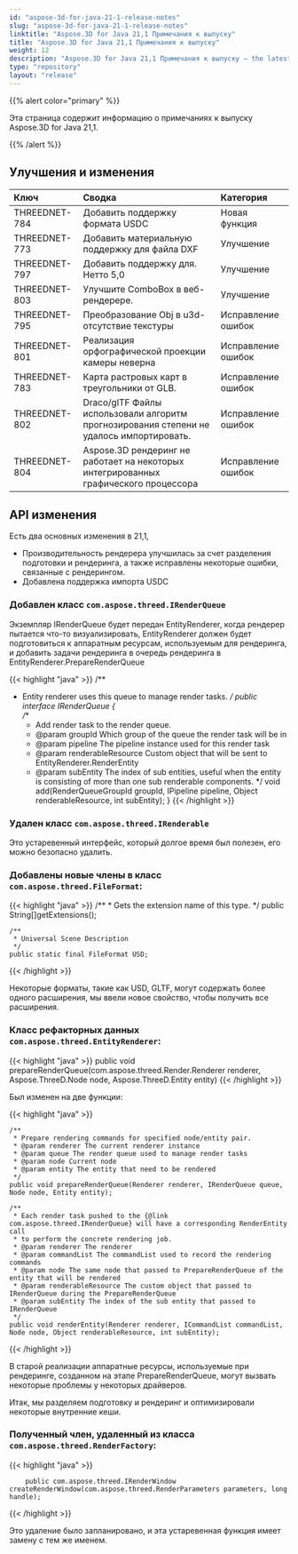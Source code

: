 ```yaml
---
id: "aspose-3d-for-java-21-1-release-notes"
slug: "aspose-3d-for-java-21-1-release-notes"
linktitle: "Aspose.3D for Java 21,1 Примечания к выпуску"
title: "Aspose.3D for Java 21,1 Примечания к выпуску"
weight: 12
description: "Aspose.3D for Java 21,1 Примечания к выпуску – the latest updates and fixes."
type: "repository"
layout: "release"
---
```

{{% alert color="primary" %}}

Эта страница содержит информацию о примечаниях к выпуску Aspose.3D for Java 21,1.

{{% /alert %}}
## **Улучшения и изменения**

|**Ключ**|**Сводка**|**Категория**|
|:- |:- |:- |
|THREEDNET-784 |Добавить поддержку формата USDC|Новая функция|
|THREEDNET-773 |Добавить материальную поддержку для файла DXF|Улучшение|
|THREEDNET-797 |Добавить поддержку для. Нетто 5,0|Улучшение|
|THREEDNET-803 |Улучшите ComboBox в веб-рендерере.|Улучшение|
|THREEDNET-795 |Преобразование Obj в u3d-отсутствие текстуры|Исправление ошибок|
|THREEDNET-801 |Реализация орфографической проекции камеры неверна|Исправление ошибок|
|THREEDNET-783 |Карта растровых карт в треугольники от GLB.|Исправление ошибок|
|THREEDNET-802 |Draco/glTF Файлы использовали алгоритм прогнозирования степени не удалось импортировать.|Исправление ошибок|
|THREEDNET-804 |Aspose.3D рендеринг не работает на некоторых интегрированных графического процессора|Исправление ошибок|



## API изменения ##

Есть два основных изменения в 21,1,

* Производительность рендерера улучшилась за счет разделения подготовки и рендеринга, а также исправлены некоторые ошибки, связанные с рендерингом.
* Добавлена поддержка импорта USDC

### Добавлен класс `com.aspose.threed.IRenderQueue`

Экземпляр IRenderQueue будет передан EntityRenderer, когда рендерер пытается что-то визуализировать, EntityRenderer должен будет подготовиться к аппаратным ресурсам, используемым для рендеринга, и добавить задачи рендеринга в очередь рендеринга в EntityRenderer.PrepareRenderQueue


{{< highlight "java" >}}
/**
 * Entity renderer uses this queue to manage render tasks.
 */
public interface IRenderQueue
{    
    /**
     * Add render task to the render queue.
     * @param groupId Which group of the queue the render task will be in
     * @param pipeline The pipeline instance used for this render task
     * @param renderableResource Custom object that will be sent to EntityRenderer.RenderEntity
     * @param subEntity The index of sub entities, useful when the entity is consisting of more than one sub renderable components.
     */
    void add(RenderQueueGroupId groupId, IPipeline pipeline, Object renderableResource, int subEntity);
}
{{< /highlight >}}



### Удален класс `com.aspose.threed.IRenderable`

Это устаревенный интерфейс, который долгое время был полезен, его можно безопасно удалить.


### Добавлены новые члены в класс `com.aspose.threed.FileFormat`:

{{< highlight "java" >}}
    /**
     * Gets the extension name of this type.
     */
    public String[]getExtensions();

    /**
     * Universal Scene Description
     */
    public static final FileFormat USD;

{{< /highlight >}}

Некоторые форматы, такие как USD, GLTF, могут содержать более одного расширения, мы ввели новое свойство, чтобы получить все расширения.


### Класс рефакторных данных `com.aspose.threed.EntityRenderer`:

{{< highlight "java" >}}
        public void prepareRenderQueue(com.aspose.threed.Render.Renderer renderer, Aspose.ThreeD.Node node, Aspose.ThreeD.Entity entity)
{{< /highlight >}}

Был изменен на две функции:

{{< highlight "java" >}}

    /**
     * Prepare rendering commands for specified node/entity pair.
     * @param renderer The current renderer instance
     * @param queue The render queue used to manage render tasks
     * @param node Current node
     * @param entity The entity that need to be rendered
     */
    public void prepareRenderQueue(Renderer renderer, IRenderQueue queue, Node node, Entity entity);
    
    /**
     * Each render task pushed to the {@link com.aspose.threed.IRenderQueue} will have a corresponding RenderEntity call
     * to perform the concrete rendering job.
     * @param renderer The renderer
     * @param commandList The commandList used to record the rendering commands
     * @param node The same node that passed to PrepareRenderQueue of the entity that will be rendered
     * @param renderableResource The custom object that passed to IRenderQueue during the PrepareRenderQueue
     * @param subEntity The index of the sub entity that passed to IRenderQueue
     */
    public void renderEntity(Renderer renderer, ICommandList commandList, Node node, Object renderableResource, int subEntity);
{{< /highlight >}}

В старой реализации аппаратные ресурсы, используемые при рендеринге, созданном на этапе PrepareRenderQueue, могут вызвать некоторые проблемы у некоторых драйверов.

Итак, мы разделяем подготовку и рендеринг и оптимизировали некоторые внутренние кеши.


### Полученный член, удаленный из класса `com.aspose.threed.RenderFactory`:


{{< highlight "java" >}}

        public com.aspose.threed.IRenderWindow createRenderWindow(com.aspose.threed.RenderParameters parameters, long handle);

{{< /highlight >}}

Это удаление было запланировано, и эта устаревенная функция имеет замену с тем же именем.

